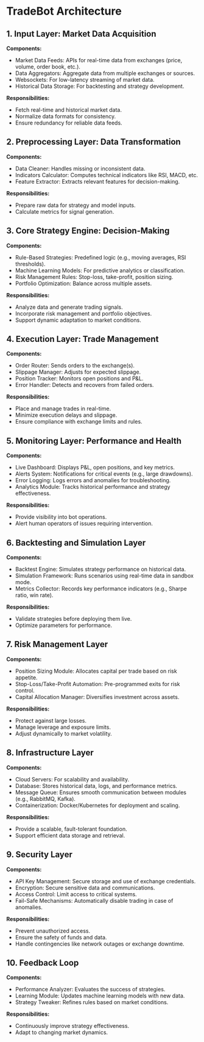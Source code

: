 # TradeBot Architecture

## 1. Input Layer: Market Data Acquisition

**Components:**
- Market Data Feeds: APIs for real-time data from exchanges (price, volume, order book, etc.).
- Data Aggregators: Aggregate data from multiple exchanges or sources.
- Websockets: For low-latency streaming of market data.
- Historical Data Storage: For backtesting and strategy development.

**Responsibilities:**
- Fetch real-time and historical market data.
- Normalize data formats for consistency.
- Ensure redundancy for reliable data feeds.

## 2. Preprocessing Layer: Data Transformation
**Components:**
- Data Cleaner: Handles missing or inconsistent data.
- Indicators Calculator: Computes technical indicators like RSI, MACD, etc.
- Feature Extractor: Extracts relevant features for decision-making.

**Responsibilities:**
- Prepare raw data for strategy and model inputs.
- Calculate metrics for signal generation.

## 3. Core Strategy Engine: Decision-Making
**Components:**
- Rule-Based Strategies: Predefined logic (e.g., moving averages, RSI thresholds).
- Machine Learning Models: For predictive analytics or classification.
- Risk Management Rules: Stop-loss, take-profit, position sizing.
- Portfolio Optimization: Balance across multiple assets.

**Responsibilities:**
- Analyze data and generate trading signals.
- Incorporate risk management and portfolio objectives.
- Support dynamic adaptation to market conditions.

## 4. Execution Layer: Trade Management
**Components:**
- Order Router: Sends orders to the exchange(s).
- Slippage Manager: Adjusts for expected slippage.
- Position Tracker: Monitors open positions and P&L.
- Error Handler: Detects and recovers from failed orders.

**Responsibilities:**
- Place and manage trades in real-time.
- Minimize execution delays and slippage.
- Ensure compliance with exchange limits and rules.

## 5. Monitoring Layer: Performance and Health
**Components:**
- Live Dashboard: Displays P&L, open positions, and key metrics.
- Alerts System: Notifications for critical events (e.g., large drawdowns).
- Error Logging: Logs errors and anomalies for troubleshooting.
- Analytics Module: Tracks historical performance and strategy effectiveness.

**Responsibilities:**
- Provide visibility into bot operations.
- Alert human operators of issues requiring intervention.

## 6. Backtesting and Simulation Layer
**Components:**
- Backtest Engine: Simulates strategy performance on historical data.
- Simulation Framework: Runs scenarios using real-time data in sandbox mode.
- Metrics Collector: Records key performance indicators (e.g., Sharpe ratio, win rate).

**Responsibilities:**
- Validate strategies before deploying them live.
- Optimize parameters for performance.

## 7. Risk Management Layer
**Components:**
- Position Sizing Module: Allocates capital per trade based on risk appetite.
- Stop-Loss/Take-Profit Automation: Pre-programmed exits for risk control.
- Capital Allocation Manager: Diversifies investment across assets.

**Responsibilities:**
- Protect against large losses.
- Manage leverage and exposure limits.
- Adjust dynamically to market volatility.

## 8. Infrastructure Layer
**Components:**
- Cloud Servers: For scalability and availability.
- Database: Stores historical data, logs, and performance metrics.
- Message Queue: Ensures smooth communication between modules (e.g., RabbitMQ, Kafka).
- Containerization: Docker/Kubernetes for deployment and scaling.

**Responsibilities:**
- Provide a scalable, fault-tolerant foundation.
- Support efficient data storage and retrieval.

## 9. Security Layer
**Components:**
- API Key Management: Secure storage and use of exchange credentials.
- Encryption: Secure sensitive data and communications.
- Access Control: Limit access to critical systems.
- Fail-Safe Mechanisms: Automatically disable trading in case of anomalies.

**Responsibilities:**
- Prevent unauthorized access.
- Ensure the safety of funds and data.
- Handle contingencies like network outages or exchange downtime.

## 10. Feedback Loop
**Components:**
- Performance Analyzer: Evaluates the success of strategies.
- Learning Module: Updates machine learning models with new data.
- Strategy Tweaker: Refines rules based on market conditions.

**Responsibilities:**
- Continuously improve strategy effectiveness.
- Adapt to changing market dynamics.

